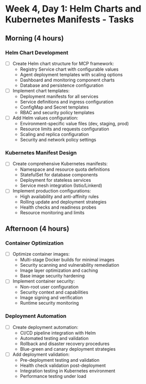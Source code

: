 # Week 4, Day 1: Helm Charts and Kubernetes Manifests - Tasks

## Morning (4 hours)
### Helm Chart Development
- [ ] Create Helm chart structure for MCP framework:
  - Registry Service chart with configurable values
  - Agent deployment templates with scaling options
  - Dashboard and monitoring component charts
  - Database and persistence configuration
- [ ] Implement chart templates:
  - Deployment manifests for all services
  - Service definitions and ingress configuration
  - ConfigMap and Secret templates
  - RBAC and security policy templates
- [ ] Add Helm values configuration:
  - Environment-specific value files (dev, staging, prod)
  - Resource limits and requests configuration
  - Scaling and replica configuration
  - Security and network policy settings

### Kubernetes Manifest Design
- [ ] Create comprehensive Kubernetes manifests:
  - Namespace and resource quota definitions
  - StatefulSet for database components
  - Deployment for stateless services
  - Service mesh integration (Istio/Linkerd)
- [ ] Implement production configurations:
  - High availability and anti-affinity rules
  - Rolling update and deployment strategies
  - Health checks and readiness probes
  - Resource monitoring and limits

## Afternoon (4 hours)
### Container Optimization
- [ ] Optimize container images:
  - Multi-stage Docker builds for minimal images
  - Security scanning and vulnerability remediation
  - Image layer optimization and caching
  - Base image security hardening
- [ ] Implement container security:
  - Non-root user configuration
  - Security context and capabilities
  - Image signing and verification
  - Runtime security monitoring

### Deployment Automation
- [ ] Create deployment automation:
  - CI/CD pipeline integration with Helm
  - Automated testing and validation
  - Rollback and disaster recovery procedures
  - Blue-green and canary deployment strategies
- [ ] Add deployment validation:
  - Pre-deployment testing and validation
  - Health check validation post-deployment
  - Integration testing in Kubernetes environment
  - Performance testing under load